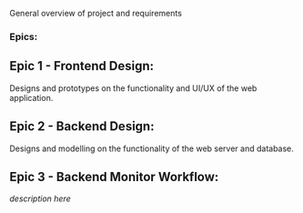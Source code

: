 General overview of project and requirements


### Epics:
## Epic 1 - Frontend Design:
Designs and prototypes on the functionality and UI/UX of the web application.
## Epic 2 - Backend Design:
Designs and modelling on the functionality of the web server and database.
## Epic 3 - Backend Monitor Workflow:
*description here*
